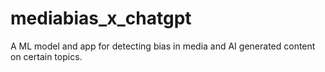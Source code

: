 # mediabias_x_chatgpt
A ML model and app for detecting bias in media and AI generated content on certain topics.

